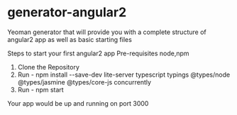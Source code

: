 # generator-angular2
Yeoman generator that will provide you with a complete structure of angular2 app as well as basic starting files

Steps to start your first angular2 app
Pre-requisites
node,npm

1. Clone the Repository
2. Run - npm install --save-dev lite-server typescript typings @types/node @types/jasmine @types/core-js concurrently
3. Run - npm start

Your app would be up and running on port 3000

